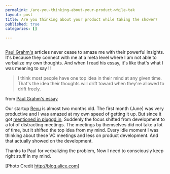 ```yaml
--- 
permalink: /are-you-thinking-about-your-product-while-tak
layout: post
title: Are you thinking about your product while taking the shower?
published: true
categories: []

---
```

<img src="http://farm4.static.flickr.com/3590/3390088768_39a1bdfce9.jpg" alt="" />

<a href="http://www.paulgraham.com/articles.html">Paul Grahm's</a> articles never cease to amaze me with their powerful insights. It's because they connect with me at a meta level where I am not able to verbalize my own thoughts. And when I read his essay, it's like that's what I was meaning to say !!

<blockquote>
I think most people have one top idea in their mind at any given time. That's the idea their thoughts will drift toward when they're allowed to drift freely.
</blockquote>
from <a href="http://www.paulgraham.com/top.html">Paul Grahm's essay</a>


Our startup <a href="http://www.revu.in">Revu</a> is almost two months old. The first month (June) was very productive and I was amazed at my own speed of getting it up. But since it got <a href="http://www.pluggd.in/reviews-on-mobile-checkins-at-revu-297/">mentioned in pluggd.in</a>, Suddenly the focus shifted from development to a lot of distracting meetings. The meetings by themselves did not take a lot of time, but it shifted the top idea from my mind. Every idle moment I was thinking about these VC meetings and less on product development. And that actually showed on the development.

Thanks to Paul for verbalizing the problem, Now I need to consciously keep right stuff in my mind.

[Photo Credit <a href="http://blog.alice.com/2009/05/page/3/">http://blog.alice.com</a>]
